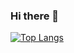 ### Hi there 👋
[![Top Langs](https://github-readme-stats.vercel.app/api/top-langs/?username=enzonzee)](https://github.com/anuraghazra/github-readme-stats)
<!--
**enzonzee/enzonzee** is a ✨ _special_ ✨ repository because its `README.md` (this file) appears on your GitHub profile.

Here are some ideas to get you started:

- 🔭 I’m currently working on ...
- 🌱 I’m currently learning ...
- 👯 I’m looking to collaborate on ...
- 🤔 I’m looking for help with ...
- 💬 Ask me about ...
- 📫 How to reach me: ...
- 😄 Pronouns: ...
- ⚡ Fun fact: ...
-->
